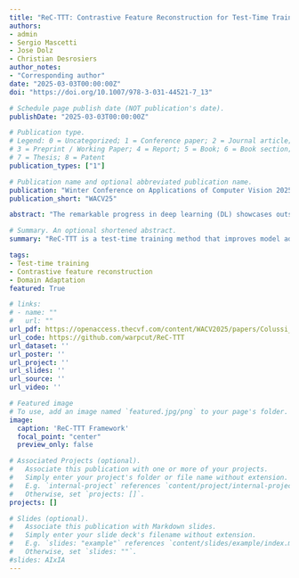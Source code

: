 ```yaml
---
title: "ReC-TTT: Contrastive Feature Reconstruction for Test-Time Training"
authors:
- admin
- Sergio Mascetti
- Jose Dolz
- Christian Desrosiers
author_notes:
- "Corresponding author"
date: "2025-03-03T00:00:00Z"
doi: "https://doi.org/10.1007/978-3-031-44521-7_13"

# Schedule page publish date (NOT publication's date).
publishDate: "2025-03-03T00:00:00Z"

# Publication type.
# Legend: 0 = Uncategorized; 1 = Conference paper; 2 = Journal article;
# 3 = Preprint / Working Paper; 4 = Report; 5 = Book; 6 = Book section;
# 7 = Thesis; 8 = Patent
publication_types: ["1"]

# Publication name and optional abbreviated publication name.
publication: "Winter Conference on Applications of Computer Vision 2025"
publication_short: "WACV25"

abstract: "The remarkable progress in deep learning (DL) showcases outstanding results in various computer vision tasks. However, adaptation to real-time variations in data distributions remains an important challenge. Test-Time Training (TTT) was proposed as an effective solution to this issue, which increases the generalization ability of trained models by adding an auxiliary task at train time and then using its loss at test time to adapt the model. Inspired by the recent achievements of contrastive representation learning in unsupervised tasks, we propose ReC-TTT, a test-time training technique that can adapt a DL model to new unseen domains by generating discriminative views of the input data. ReC-TTT uses cross-reconstruction as an auxiliary task between a frozen encoder and two trainable encoders, taking advantage of a single shared decoder. This enables, at test time, to adapt the encoders to extract features that will be correctly reconstructed by the decoder that, in this phase, is frozen on the source domain. Experimental results show that ReC-TTT achieves better results than other state-of-the-art techniques in most domain shift classification challenges."

# Summary. An optional shortened abstract.
summary: "ReC-TTT is a test-time training method that improves model adaptation to unseen domains using cross-reconstruction between encoders and a shared decoder. It outperforms existing methods in domain shift classification tasks."

tags:
- Test-time training
- Contrastive feature reconstruction
- Domain Adaptation
featured: True

# links:
# - name: ""
#   url: ""
url_pdf: https://openaccess.thecvf.com/content/WACV2025/papers/Colussi_ReC-TTT_Contrastive_Feature_Reconstruction_for_Test-Time_Training_WACV_2025_paper.pdf
url_code: https://github.com/warpcut/ReC-TTT
url_dataset: ''
url_poster: ''
url_project: ''
url_slides: ''
url_source: ''
url_video: ''

# Featured image
# To use, add an image named `featured.jpg/png` to your page's folder. 
image:
  caption: 'ReC-TTT Framework'
  focal_point: "center"
  preview_only: false

# Associated Projects (optional).
#   Associate this publication with one or more of your projects.
#   Simply enter your project's folder or file name without extension.
#   E.g. `internal-project` references `content/project/internal-project/index.md`.
#   Otherwise, set `projects: []`.
projects: []

# Slides (optional).
#   Associate this publication with Markdown slides.
#   Simply enter your slide deck's filename without extension.
#   E.g. `slides: "example"` references `content/slides/example/index.md`.
#   Otherwise, set `slides: ""`.
#slides: AIxIA
---
```

